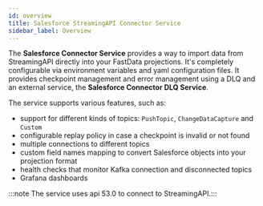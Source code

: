 ```yaml
---
id: overview
title: Salesforce StreamingAPI Connector Service
sidebar_label: Overview
---
```




The **Salesforce Connector Service** provides a way to import data from StreamingAPI directly into your FastData
projections. It's completely configurable via environment variables and yaml configuration files. It provides
checkpoint management and error management using a DLQ and an external service, the **Salesforce Connector DLQ Service**.

The service supports various features, such as:
- support for different kinds of topics: `PushTopic`, `ChangeDataCapture` and `Custom`
- configurable replay policy in case a checkpoint is invalid or not found
- multiple connections to different topics
- custom field names mapping to convert Salesforce objects into your projection format
- health checks that monitor Kafka connection and disconnected topics
- Grafana dashboards

:::note The service uses api 53.0 to connect to StreamingAPI.:::

